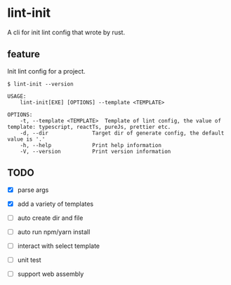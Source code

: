 # lint-init
A cli for init lint config that wrote by rust.

## feature
Init lint config for a project.

```console
$ lint-init --version

USAGE:
    lint-init[EXE] [OPTIONS] --template <TEMPLATE>

OPTIONS:
    -t, --template <TEMPLATE>  Template of lint config, the value of template: typescript, reactTs, pureJs, prettier etc.
    -d, --dir              Target dir of generate config, the default value is '.'
    -h, --help             Print help information
    -V, --version          Print version information
```    

## TODO
- [x] parse args

- [x] add a variety of templates

- [ ] auto create dir and file

- [ ] auto run npm/yarn install

- [ ] interact with select template

- [ ] unit test

- [ ] support web assembly